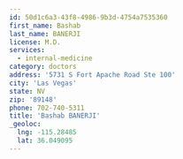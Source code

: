 ```yaml
---
id: 50d1c6a3-43f8-4986-9b3d-4754a7535360
first_name: Bashab
last_name: BANERJI
license: M.D.
services:
  - internal-medicine
category: doctors
address: '5731 S Fort Apache Road Ste 100'
city: 'Las Vegas'
state: NV
zip: '89148'
phone: 702-740-5311
title: 'Bashab BANERJI'
_geoloc:
  lng: -115.28485
  lat: 36.049095
---
```

